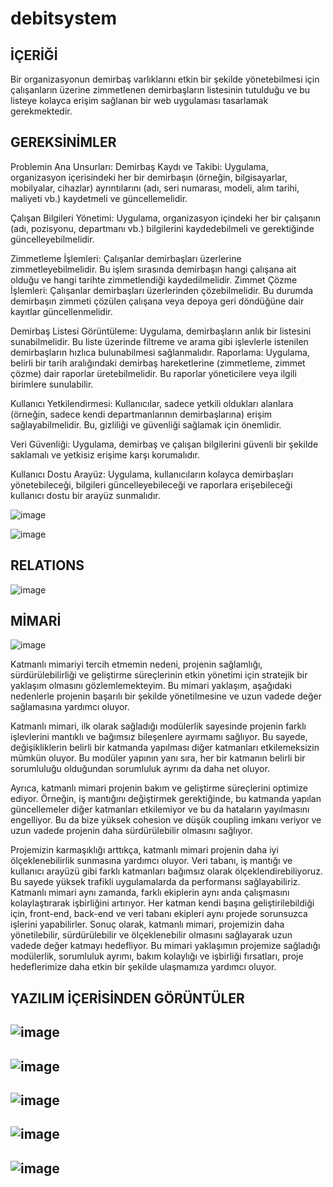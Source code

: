 # debitsystem
## İÇERİĞİ
Bir organizasyonun demirbaş varlıklarını etkin bir şekilde yönetebilmesi için çalışanların üzerine zimmetlenen demirbaşların listesinin tutulduğu ve bu listeye kolayca erişim sağlanan bir web uygulaması tasarlamak gerekmektedir. 
## GEREKSİNİMLER
Problemin Ana Unsurları: Demirbaş Kaydı ve Takibi: Uygulama, organizasyon içerisindeki her bir demirbaşın (örneğin, bilgisayarlar, mobilyalar, cihazlar) ayrıntılarını (adı, seri numarası, modeli, alım tarihi, maliyeti vb.) kaydetmeli ve güncellemelidir.

Çalışan Bilgileri Yönetimi: Uygulama, organizasyon içindeki her bir çalışanın (adı, pozisyonu, departmanı vb.) bilgilerini kaydedebilmeli ve gerektiğinde güncelleyebilmelidir. 

Zimmetleme İşlemleri: Çalışanlar demirbaşları üzerlerine zimmetleyebilmelidir. Bu işlem sırasında demirbaşın hangi çalışana ait olduğu ve hangi tarihte zimmetlendiği kaydedilmelidir. Zimmet Çözme İşlemleri: Çalışanlar demirbaşları üzerlerinden çözebilmelidir. Bu durumda 
demirbaşın zimmeti çözülen çalışana veya depoya geri döndüğüne dair kayıtlar güncellenmelidir.

Demirbaş Listesi Görüntüleme: Uygulama, demirbaşların anlık bir listesini sunabilmelidir. Bu liste üzerinde filtreme ve arama gibi işlevlerle istenilen demirbaşların hızlıca bulunabilmesi sağlanmalıdır. 
Raporlama: Uygulama, belirli bir tarih aralığındaki demirbaş hareketlerine (zimmetleme, zimmet çözme) dair raporlar üretebilmelidir. Bu raporlar yöneticilere veya ilgili birimlere sunulabilir. 

Kullanıcı Yetkilendirmesi: Kullanıcılar, sadece yetkili oldukları alanlara (örneğin, sadece kendi departmanlarının demirbaşlarına) erişim sağlayabilmelidir. Bu, gizliliği ve güvenliği sağlamak için önemlidir. 

Veri Güvenliği: Uygulama, demirbaş ve çalışan bilgilerini güvenli bir şekilde saklamalı ve yetkisiz erişime karşı korumalıdır. 

Kullanıcı Dostu Arayüz: Uygulama, kullanıcıların kolayca demirbaşları yönetebileceği, bilgileri güncelleyebileceği ve raporlara erişebileceği kullanıcı dostu bir arayüz sunmalıdır. 

![image](https://github.com/xryal/debitsystem/assets/81656700/17eced3c-f1ae-4952-b36c-d74801cc3bec)

![image](https://github.com/xryal/debitsystem/assets/81656700/6c77f2b8-7ec0-4382-a2d8-bab76f7ef87f)

## RELATIONS

![image](https://github.com/xryal/debitsystem/assets/81656700/75451640-4fed-4ede-be7f-15af2e3cc4a5)

## MİMARİ

![image](https://github.com/xryal/debitsystem/assets/81656700/9d0e84be-3df9-451b-8e4a-a6b02e1ccf82)

Katmanlı mimariyi tercih etmemin nedeni, projenin sağlamlığı, sürdürülebilirliği ve geliştirme süreçlerinin etkin yönetimi için stratejik bir yaklaşım olmasını gözlemlemekteyim. Bu mimari yaklaşım, aşağıdaki nedenlerle projenin başarılı bir şekilde yönetilmesine ve uzun vadede değer sağlamasına yardımcı oluyor.

Katmanlı mimari, ilk olarak sağladığı modülerlik sayesinde projenin farklı işlevlerini mantıklı ve bağımsız bileşenlere ayırmamı sağlıyor. Bu sayede, değişikliklerin belirli bir katmanda yapılması diğer katmanları etkilemeksizin mümkün oluyor. Bu modüler yapının yanı sıra, her bir katmanın belirli bir sorumluluğu olduğundan sorumluluk ayrımı da daha net oluyor. 

Ayrıca, katmanlı mimari projenin bakım ve geliştirme süreçlerini optimize ediyor. Örneğin, iş mantığını değiştirmek gerektiğinde, bu katmanda yapılan güncellemeler diğer katmanları etkilemiyor ve bu da hataların yayılmasını engelliyor. Bu da bize yüksek cohesion ve düşük coupling imkanı veriyor ve uzun vadede projenin daha sürdürülebilir olmasını sağlıyor. 

Projemizin karmaşıklığı arttıkça, katmanlı mimari projenin daha iyi ölçeklenebilirlik sunmasına yardımcı oluyor. Veri tabanı, iş mantığı ve kullanıcı arayüzü gibi farklı katmanları bağımsız olarak ölçeklendirebiliyoruz. Bu sayede yüksek trafikli uygulamalarda da performansı sağlayabiliriz. Katmanlı mimari aynı zamanda, farklı ekiplerin aynı anda çalışmasını kolaylaştırarak işbirliğini artırıyor. Her katman kendi başına geliştirilebildiği için, front-end, back-end ve veri tabanı ekipleri aynı projede sorunsuzca işlerini yapabilirler.
Sonuç olarak, katmanlı mimari, projemizin daha yönetilebilir, sürdürülebilir ve ölçeklenebilir olmasını sağlayarak uzun vadede değer katmayı hedefliyor. Bu mimari yaklaşımın projemize sağladığı modülerlik, sorumluluk ayrımı, bakım kolaylığı ve işbirliği fırsatları, proje hedeflerimize daha etkin bir şekilde ulaşmamıza yardımcı oluyor.

## YAZILIM İÇERİSİNDEN GÖRÜNTÜLER

## ![image](https://github.com/xryal/debitsystem/assets/81656700/d32bfafa-18a5-491e-bd5d-195a0b864c65)

## ![image](https://github.com/xryal/debitsystem/assets/81656700/aee8b42f-29c6-4cb9-babd-0e59c874bab8)

## ![image](https://github.com/xryal/debitsystem/assets/81656700/24e62b33-c760-4ee2-b513-7e8e65901eb7)

## ![image](https://github.com/xryal/debitsystem/assets/81656700/1175e9fa-a3b5-4123-b018-025e5e9db301)

## ![image](https://github.com/xryal/debitsystem/assets/81656700/0976dc8f-60a7-4411-90cc-ddc81c9f7af6)





